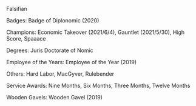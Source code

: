 Falsifian

Badges: Badge of Diplonomic (2020)

Champions: Economic Takeover (2021/6/4), Gauntlet (2021/5/30), High Score, Spaaace

Degrees: Juris Doctorate of Nomic

Employee of the Years: Employee of the Year (2019)

Others: Hard Labor, MacGyver, Rulebender

Service Awards: Nine Months, Six Months, Three Months, Twelve Months

Wooden Gavels: Wooden Gavel (2019)


